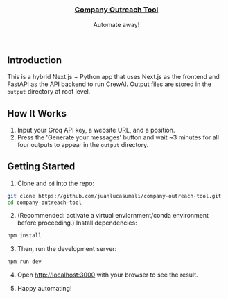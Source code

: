 <p align="center">
  <a href="https://nextjs-fastapi-starter.vercel.app/">
    <h3 align="center">Company Outreach Tool</h3>
  </a>
</p>

<p align="center">Automate away!</p>

<br/>

## Introduction

This is a hybrid Next.js + Python app that uses Next.js as the frontend and FastAPI as the API backend to run CrewAI. Output files are stored in the `output` directory at root level.

## How It Works

1. Input your Groq API key, a website URL, and a position.
2. Press the 'Generate your messages' button and wait ~3 minutes for all four outputs to appear in the `output` directory.

## Getting Started

1. Clone and `cd` into the repo:

```bash
git clone https://github.com/juanlucasumali/company-outreach-tool.git
cd company-outreach-tool
```
2. (Recommended: activate a virtual enviornment/conda environment before proceeding.) Install dependencies:

```bash
npm install
```

3. Then, run the development server:

```bash
npm run dev
```

4. Open [http://localhost:3000](http://localhost:3000) with your browser to see the result.

5. Happy automating!

